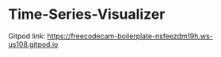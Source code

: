 # Time-Series-Visualizer

Gitpod link:
https://freecodecam-boilerplate-nsfeezdm19h.ws-us108.gitpod.io
